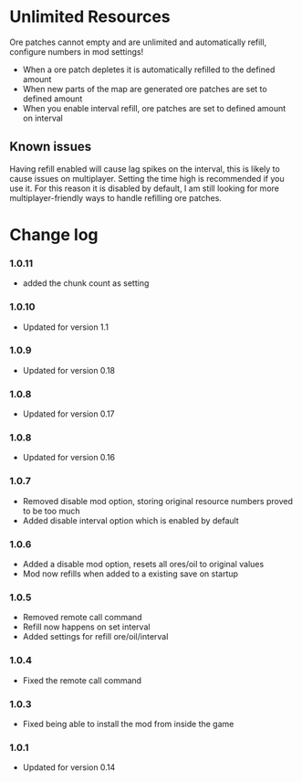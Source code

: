# Unlimited Resources

Ore patches cannot empty and are unlimited and automatically refill, configure numbers in mod settings!

- When a ore patch depletes it is automatically refilled to the defined amount
- When new parts of the map are generated ore patches are set to defined amount
- When you enable interval refill, ore patches are set to defined amount on interval

## Known issues

Having refill enabled will cause lag spikes on the interval, this is likely to cause issues on multiplayer. Setting the time high is recommended if you use it. For this reason it is disabled by default, I am still looking for more multiplayer-friendly ways to handle refilling ore patches.

# Change log

### 1.0.11
- added the chunk count as setting

### 1.0.10

- Updated for version 1.1

### 1.0.9

- Updated for version 0.18

### 1.0.8

- Updated for version 0.17

### 1.0.8

- Updated for version 0.16

### 1.0.7

- Removed disable mod option, storing original resource numbers proved to be too much
- Added disable interval option which is enabled by default

### 1.0.6

- Added a disable mod option, resets all ores/oil to original values
- Mod now refills when added to a existing save on startup

### 1.0.5

- Removed remote call command
- Refill now happens on set interval
- Added settings for refill ore/oil/interval

### 1.0.4

- Fixed the remote call command

### 1.0.3

- Fixed being able to install the mod from inside the game

### 1.0.1

- Updated for version 0.14
